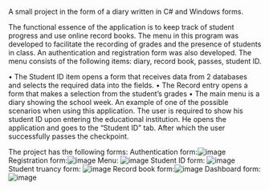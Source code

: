 A small project in the form of a diary written in C# and Windows forms. 

The functional essence of the application is to keep track of student progress and use online record books.
The menu in this program was developed to facilitate the recording of grades and the presence of students in class.
An authentication and registration form was also developed.
The menu consists of the following items: diary, record book, passes, student ID.

• The Student ID item opens a form that receives data from 2 databases and selects the required data into the fields.
• The Record entry opens a form that makes a selection from the student’s grades
• The main menu is a diary showing the school week.
An example of one of the possible scenarios when using this application. The user is required to show his student ID upon entering the educational institution. 
He opens the application and goes to the “Student ID” tab. After which the user successfully passes the checkpoint.

The project has the following forms:
Authentication form:![image](https://github.com/marsel-mkh/diary_for_kai/assets/156915440/0a8be6cc-42e6-44fb-beac-a913f607022a)
Registration form:![image](https://github.com/marsel-mkh/diary_for_kai/assets/156915440/1e494995-faf8-47d1-aa63-9cda8c6b2438)
Menu: ![image](https://github.com/marsel-mkh/diary_for_kai/assets/156915440/68ebe25d-71ee-499b-ba97-3d92f270d851)
Student ID form: ![image](https://github.com/marsel-mkh/diary_for_kai/assets/156915440/c52b37dc-e629-4ec9-8582-d0420257b24c)
Student truancy form: ![image](https://github.com/marsel-mkh/diary_for_kai/assets/156915440/2c7222ab-6795-4780-961c-34548acdc3ca)
Record book form:![image](https://github.com/marsel-mkh/diary_for_kai/assets/156915440/b0f485ac-cef6-44e6-8b09-28961cdcba8b)
Dashboard form:![image](https://github.com/marsel-mkh/diary_for_kai/assets/156915440/fde48452-fb04-41bd-9eca-b77c3538f81b)






